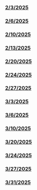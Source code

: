 ### [2/3/2025](<Meeting Notes\2-3-25.md>)
### [2/6/2025](<Meeting Notes\2-6-25.md>)
### [2/10/2025](<Meeting Notes\2-10-25.md>)
### [2/13/2025](<Meeting Notes\2-13-25.md>)
### [2/20/2025](<Meeting Notes\2-20-25.md>)
### [2/24/2025](<Meeting Notes\2-24-25.md>)
### [2/27/2025](<Meeting Notes\2-27-25.md>)
### [3/3/2025](<Meeting Notes\3-3-25.md>)
### [3/6/2025](<Meeting Notes\3-6-25.md>)
### [3/10/2025](<Meeting Notes\3-10-25.md>)
### [3/20/2025](<Meeting Notes\3-20-25.md>)
### [3/24/2025](<Meeting Notes\3-24-25.md>)
### [3/27/2025](<Meeting Notes\3-27-25.md>)
### [3/31/2025](<Meeting Notes\3-31-25.md>)
